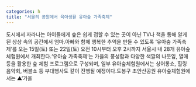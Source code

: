 ```yaml
---
categories: h
title: "서울의 공원에서 육아생활 유아숲 가족축제"
---
```

도시에서 자라나는 아이들에게 숲은 쉽게 접할 수 있는 곳이 아닌 TV나 책을 통해 알게 된 상상 속의 공간에서 엄마․아빠와 함께 행복한 추억을 만들 수 있도록 ‘유아숲 가족축제’를 오는 15일(토) 또는 22일(토) 오전 10시부터 오후 2시까지 서울시 내 28개 유아숲체험원에서 개최한다.‘유아숲 가족축제’는 가을의 풍성함과 다양한 색깔의 나뭇잎, 열매 등을 활용한 숲 체험 프로그램으로 구성되며, 일부 유아숲체험원에서는 싱어롱쇼, 힐링 음악회, 버블쇼 등 부대행사도 같이 진행될 예정이다.도봉구 초안산공원 유아숲체험원에서는 ▲‘가을